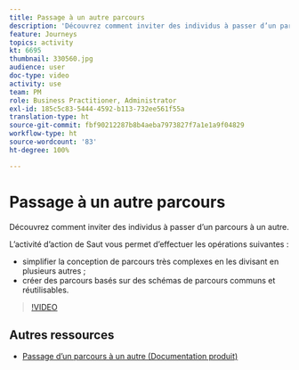```yaml
---
title: Passage à un autre parcours
description: 'Découvrez comment inviter des individus à passer d’un parcours à un autre. '
feature: Journeys
topics: activity
kt: 6695
thumbnail: 330560.jpg
audience: user
doc-type: video
activity: use
team: PM
role: Business Practitioner, Administrator
exl-id: 185c5c83-5444-4592-b113-732ee561f55a
translation-type: ht
source-git-commit: fbf90212287b8b4aeba7973827f7a1e1a9f04829
workflow-type: ht
source-wordcount: '83'
ht-degree: 100%

---
```


# Passage à un autre parcours

Découvrez comment inviter des individus à passer d’un parcours à un autre.

L’activité d’action de Saut vous permet d’effectuer les opérations suivantes :

* simplifier la conception de parcours très complexes en les divisant en plusieurs autres ;
* créer des parcours basés sur des schémas de parcours communs et réutilisables.

>[!VIDEO](https://video.tv.adobe.com/v/330560?quality=12)

## Autres ressources

* [Passage d’un parcours à un autre (Documentation produit)](https://experienceleague.adobe.com/docs/journeys/using/building-journeys/about-journey-building/action-activities/jump.html?lang=fr#building-journeys)
